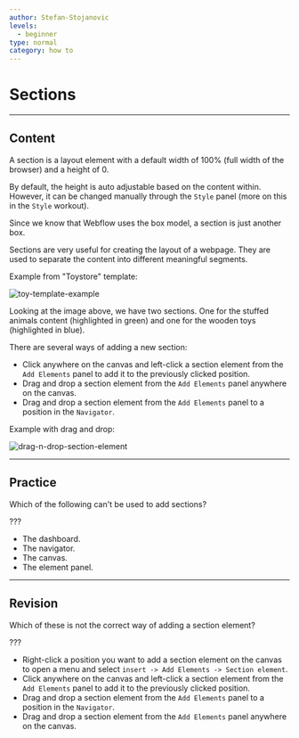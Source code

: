 ```yaml
---
author: Stefan-Stojanovic
levels:
  - beginner
type: normal
category: how to
---
```


# Sections


---

## Content

A section is a layout element with a default width of 100% (full width of the browser) and a height of 0.

By default, the height is auto adjustable based on the content within. However, it can be changed manually through the `Style` panel (more on this in the `Style` workout).

Since we know that Webflow uses the box model, a section is just another box.

Sections are very useful for creating the layout of a webpage. They are used to separate the content into different meaningful segments.

Example from "Toystore" template:

![toy-template-example](https://img.enkipro.com/3cd64edcfaf6321b4f6cabc4f5823f10.png)

Looking at the image above, we have two sections. One for the stuffed animals content (highlighted in green) and one for the wooden toys (highlighted in blue). 

There are several ways of adding a new section:

* Click anywhere on the canvas and left-click a section element from the `Add Elements` panel to add it to the previously clicked position.
* Drag and drop a section element from the `Add Elements` panel anywhere on the canvas.
* Drag and drop a section element from the `Add Elements` panel to a position in the `Navigator`.

Example with drag and drop:

![drag-n-drop-section-element](https://img.enkipro.com/491b039cf31091bbe28c98ee463a5ce1.gif)


---

## Practice

Which of the following can't be used to add sections?

???

* The dashboard.
* The navigator.
* The canvas.
* The element panel.


---

## Revision

Which of these is not the correct way of adding a section element?

???

* Right-click a position you want to add a section element on the canvas to open a menu and select `insert -> Add Elements -> Section element`.
* Click anywhere on the canvas and left-click a section element from the `Add Elements` panel to add it to the previously clicked position.
* Drag and drop a section element from the `Add Elements` panel to a position in the `Navigator`.
* Drag and drop a section element from the `Add Elements` panel anywhere on the canvas.
